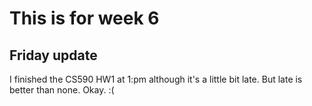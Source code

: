 # This is for week 6

## Friday update
I finished the CS590 HW1 at 1:pm although it's a little bit late. But late is better than none. Okay. :( 